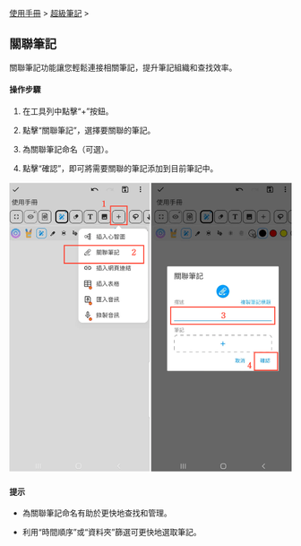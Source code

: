 [使用手冊](/dragonnest/drawnote/manual/zh-tw) > [超級筆記](/dragonnest/drawnote/manual/zh-tw/super_note) >

關聯筆記
---

關聯筆記功能讓您輕鬆連接相關筆記，提升筆記組織和查找效率。
#### 操作步驟

1. 在工具列中點擊“+”按鈕。

2. 點擊“關聯筆記”，選擇要關聯的筆記。

3. 為關聯筆記命名（可選）。

4. 點擊“確認”，即可將需要關聯的筆記添加到目前筆記中。

![](imgs/associated_notes.png)

#### 提示

- 為關聯筆記命名有助於更快地查找和管理。


- 利用“時間順序”或“資料夾”篩選可更快地選取筆記。